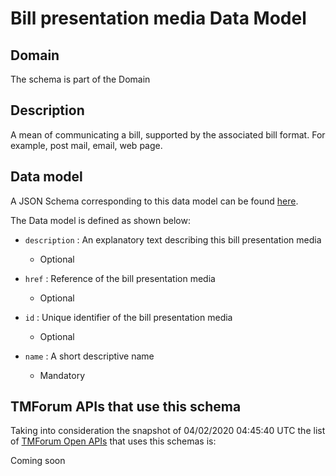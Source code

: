 # Bill presentation media Data Model

## Domain

The  schema is part of the  Domain

## Description

A mean of communicating a bill, supported by the associated bill format. For example, post mail, email, web page.

## Data model

A JSON Schema corresponding to this data model can be found
[here](https://github.com/tmforum-rand/schemas/blob/candidates/Customer/BillPresentationMedia.schema.json).

The Data model is defined as shown below:
- `description` : An explanatory text describing this bill presentation media

  - Optional

- `href` : Reference of the bill presentation media

  - Optional

- `id` : Unique identifier of the bill presentation media

  - Optional

- `name` : A short descriptive name

  - Mandatory





## TMForum APIs that use this schema

Taking into consideration the snapshot of 04/02/2020 04:45:40 UTC the list of [TMForum Open APIs](https://www.tmforum.org/open-apis/) that uses this schemas is:

Coming soon